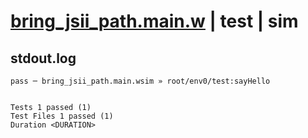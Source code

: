 # [bring_jsii_path.main.w](../../../../../examples/tests/valid/bring_jsii_path.main.w) | test | sim

## stdout.log
```log
pass ─ bring_jsii_path.main.wsim » root/env0/test:sayHello
 
 
Tests 1 passed (1)
Test Files 1 passed (1)
Duration <DURATION>
```

